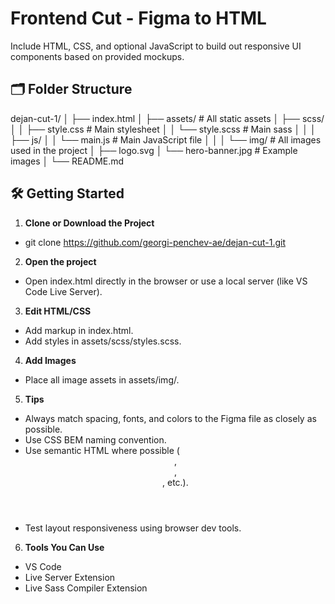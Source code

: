 # Frontend Cut - Figma to HTML

Include HTML, CSS, and optional JavaScript to build out responsive UI components based on provided mockups.

## 🗂️ Folder Structure

dejan-cut-1/
│
├── index.html
│
├── assets/                   # All static assets
│   ├── scss/
│   │   ├── style.css         # Main stylesheet
│   │   └── style.scss        # Main sass
│   │
│   ├── js/
│   │   └── main.js           # Main JavaScript file
│   │
│   └── img/                  # All images used in the project
│       ├── logo.svg
│       └── hero-banner.jpg   # Example images
│
└── README.md     

## 🛠️ Getting Started

1. **Clone or Download the Project**
- git clone https://github.com/georgi-penchev-ae/dejan-cut-1.git

2. **Open the project**
- Open index.html directly in the browser or use a local server (like VS Code Live Server).

3. **Edit HTML/CSS**
- Add markup in index.html.
- Add styles in assets/scss/styles.scss.

4. **Add Images**
- Place all image assets in assets/img/.

5. **Tips**
- Always match spacing, fonts, and colors to the Figma file as closely as possible.
- Use CSS BEM naming convention.
- Use semantic HTML where possible (<header>, <main>, <footer>, etc.).
- Test layout responsiveness using browser dev tools.

6. **Tools You Can Use**
- VS Code
- Live Server Extension
- Live Sass Compiler Extension